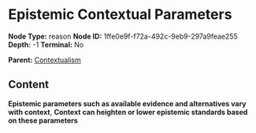 # Epistemic Contextual Parameters

**Node Type:** reason
**Node ID:** 1ffe0e9f-f72a-492c-9eb9-297a9feae255
**Depth:** -1
**Terminal:** No

**Parent:** [Contextualism](contextualism.md)

## Content

**Epistemic parameters such as available evidence and alternatives vary with context**, **Context can heighten or lower epistemic standards based on these parameters**
